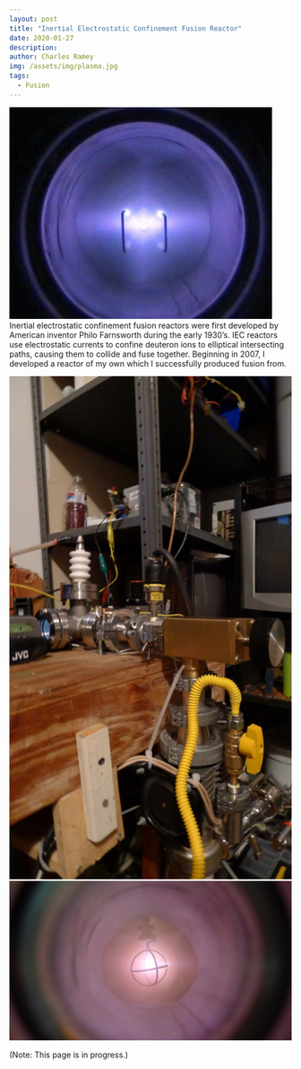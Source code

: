 ```yaml
---
layout: post
title: "Inertial Electrostatic Confinement Fusion Reactor"
date: 2020-01-27
description: 
author: Charles Ramey
img: /assets/img/plasma.jpg
tags:
  - Fusion
---
```

![Plasma](/assets/img/plasma.jpg)
Inertial electrostatic confinement fusion reactors were first developed by American inventor Philo Farnsworth during the early 1930’s. IEC reactors use electrostatic currents to confine deuteron ions to elliptical intersecting paths, causing them to collide and fuse together. Beginning in 2007, I developed a reactor of my own which I successfully produced fusion from. 

![My reactor](/assets/img/reactor.jpg)
![A deuterium plasma](/assets/img/star.jpg)

(Note: This page is in progress.)
